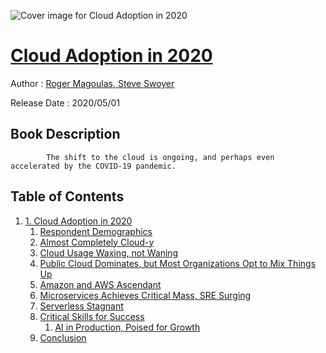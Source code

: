 ![Cover image for Cloud Adoption in 2020](https://imgdetail.ebookreading.net/cover/cover/20200920/EB9781492088042.jpg)

[Cloud Adoption in 2020](https://ebookreading.net/view/book/Cloud+Adoption+in+2020-EB9781492088042_1.html "Cloud Adoption in 2020")
====================================================================================================================

Author : [Roger Magoulas](https://ebookreading.net/search/author/Roger+Magoulas),[ 
            Steve Swoyer](https://ebookreading.net/search/author/+%0D%0A++++++++++++Steve+Swoyer)

Release Date : 2020/05/01

Book Description
-----------------


    
    
            The shift to the cloud is ongoing, and perhaps even accelerated by the COVID-19 pandemic.
        

  

Table of Contents
-----------------

1. [1. Cloud Adoption in 2020](https://ebookreading.net/view/book/Cloud+Adoption+in+2020-EB9781492088042_4.html#cloud_adoption_in_2)
    1. [Respondent Demographics](https://ebookreading.net/view/book/Cloud+Adoption+in+2020-EB9781492088042_4.html#respondent_demograp)
    1. [Almost Completely Cloud-y](https://ebookreading.net/view/book/Cloud+Adoption+in+2020-EB9781492088042_4.html#almost_completely_c)
    1. [Cloud Usage Waxing, not Waning](https://ebookreading.net/view/book/Cloud+Adoption+in+2020-EB9781492088042_4.html#cloud_usage_waxing_)
    1. [Public Cloud Dominates, but Most Organizations Opt to Mix Things Up](https://ebookreading.net/view/book/Cloud+Adoption+in+2020-EB9781492088042_4.html#public_cloud_domina)
    1. [Amazon and AWS Ascendant](https://ebookreading.net/view/book/Cloud+Adoption+in+2020-EB9781492088042_4.html#amazon_and_aws_asce)
    1. [Microservices Achieves Critical Mass, SRE Surging](https://ebookreading.net/view/book/Cloud+Adoption+in+2020-EB9781492088042_4.html#microservices_achie)
    1. [Serverless Stagnant](https://ebookreading.net/view/book/Cloud+Adoption+in+2020-EB9781492088042_4.html#serverless_stagnant)
    1. [Critical Skills for Success](https://ebookreading.net/view/book/Cloud+Adoption+in+2020-EB9781492088042_4.html#critical_skills_for)
        1. [AI in Production, Poised for Growth](https://ebookreading.net/view/book/Cloud+Adoption+in+2020-EB9781492088042_4.html#ai_in_production_po)
    1. [Conclusion](https://ebookreading.net/view/book/Cloud+Adoption+in+2020-EB9781492088042_4.html#conclusion)
